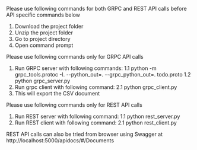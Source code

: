 Please use following commands for both GRPC and REST API calls before API specific commands below
1. Download the project folder
2. Unzip the project folder
3. Go to project directory
4. Open command prompt

Please use following commands only for GRPC API calls
1. Run GRPC server with following commands:
   1.1 python -m grpc_tools.protoc -I. --python_out=. --grpc_python_out=. todo.proto
   1.2 python grpc_server.py
2. Run grpc client with following command:
   2.1 python grpc_client.py
3. This will export the CSV document

Please use following commands only for REST API calls
1. Run REST server with following command:
   1.1 python rest_server.py
2. Run REST client with following command:
   2.1 python rest_client.py

REST API calls can also be tried from browser using Swagger at http://localhost:5000/apidocs/#/Documents
